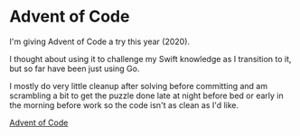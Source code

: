 # Advent of Code

I'm giving Advent of Code a try this year (2020). 

I thought about using it to challenge my Swift knowledge as I transition to it, but so far have been just using Go.

I mostly do very little cleanup after solving before committing and am scrambling a bit to get the puzzle done late at night before bed or early in the morning before work so the code isn't as clean as I'd like.

[Advent of Code](https://adventofcode.com/)


